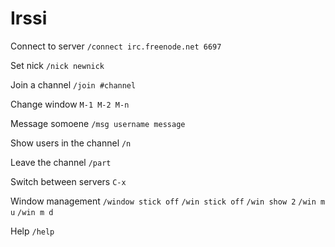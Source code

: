 Irssi
===

Connect to server
`/connect irc.freenode.net 6697`

Set nick
`/nick newnick`

Join a channel
`/join #channel`

Change window 
`M-1 M-2 M-n`

Message somoene
`/msg username message`

Show users in the channel
`/n`

Leave the channel
`/part`

Switch between servers
`C-x`

Window management
`/window stick off`
`/win stick off`
`/win show 2`
`/win m u`
`/win m d`

Help
`/help`
